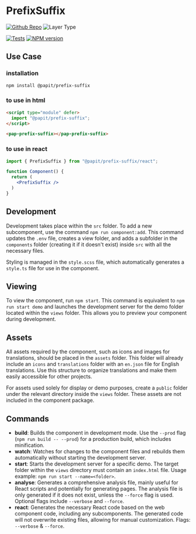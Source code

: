 # PrefixSuffix

[![Github Repo](https://img.shields.io/badge/Git-@papit/prefix-suffix-blue?logo=github&link=https://github.com/onkelhoy/web-components/tree/main/packages/visuals/prefix-suffix)](https://github.com/onkelhoy/web-components/tree/main/packages/visuals/prefix-suffix)
![Layer Type](https://img.shields.io/badge/Layer_Type-visual-orange)

[![Tests](https://github.com/onkelhoy/web-components/actions/workflows/pull-request.yml/badge.svg)](https://github.com/onkelhoy/web-components/actions/workflows/pull-request.yml)
[![NPM version](https://img.shields.io/npm/v/@papit/prefix-suffix.svg?logo=npm)](https://www.npmjs.com/package/@papit/prefix-suffix)

## Use Case

### installation

```bash
npm install @papit/prefix-suffix
```

### to use in **html**

```html
<script type="module" defer>
  import "@papit/prefix-suffix";
</script>

<pap-prefix-suffix></pap-prefix-suffix>
```

### to use in **react**

```jsx
import { PrefixSuffix } from "@papit/prefix-suffix/react";

function Component() {
  return (
    <PrefixSuffix /> 
  )
}
```

## Development

Development takes place within the `src` folder. To add a new subcomponent, use the command `npm run component:add`. This command updates the `.env` file, creates a view folder, and adds a subfolder in the `components` folder (creating it if it doesn't exist) inside `src` with all the necessary files.

Styling is managed in the `style.scss` file, which automatically generates a `style.ts` file for use in the component.

## Viewing

To view the component, run `npm start`. This command is equivalent to `npm run start demo` and launches the development server for the demo folder located within the `views` folder. This allows you to preview your component during development.

## Assets

All assets required by the component, such as icons and images for translations, should be placed in the `assets` folder. This folder will already include an `icons` and `translations` folder with an `en.json` file for English translations. Use this structure to organize translations and make them easily accessible for other projects.

For assets used solely for display or demo purposes, create a `public` folder under the relevant directory inside the `views` folder. These assets are not included in the component package.

## Commands

- **build**: Builds the component in development mode. Use the `--prod` flag (`npm run build -- --prod`) for a production build, which includes minification.
- **watch**: Watches for changes to the component files and rebuilds them automatically without starting the development server.
- **start**: Starts the development server for a specific demo. The target folder within the `views` directory must contain an `index.html` file. Usage example: `npm run start --name=<folder>`.
- **analyse**: Generates a comprehensive analysis file, mainly useful for React scripts and potentially for generating pages. The analysis file is only generated if it does not exist, unless the `--force` flag is used. Optional flags include `--verbose` and `--force`.
- **react**: Generates the necessary React code based on the web component code, including any subcomponents. The generated code will not overwrite existing files, allowing for manual customization. Flags: `--verbose` & `--force`.

